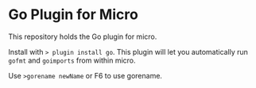 # Go Plugin for Micro

This repository holds the Go plugin for micro.

Install with `> plugin install go`. This plugin will let you
automatically run `gofmt` and `goimports` from within micro.

Use `>gorename newName` or F6 to use gorename.

